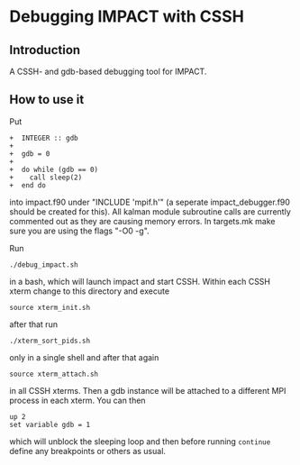 # Debugging IMPACT with CSSH

## Introduction

A CSSH- and gdb-based debugging tool for IMPACT.

## How to use it

Put 

```
+  INTEGER :: gdb
+
+  gdb = 0
+
+  do while (gdb == 0)
+    call sleep(2)
+  end do
```

into impact.f90 under "INCLUDE 'mpif.h'" (a seperate impact_debugger.f90 should be created for this). All kalman module subroutine calls are currently commented out as they are causing memory errors. In targets.mk make sure you are using the flags "-O0 -g".

Run

```
./debug_impact.sh
```

in a bash, which will launch impact and start CSSH. Within each CSSH xterm change to this directory and execute

``` 
source xterm_init.sh
```

after that run 

```
./xterm_sort_pids.sh
```
 
only in a single shell and after that again 

``` 
source xterm_attach.sh
```

in all CSSH xterms. Then a gdb instance will be attached to a different MPI process in each xterm. You can then 

```
up 2
set variable gdb = 1
```
which will unblock the sleeping loop and then before running `continue` define any breakpoints or others as usual.
